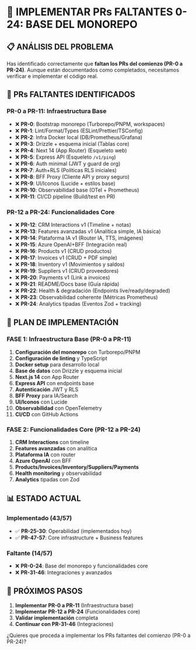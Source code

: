 # 🚀 **IMPLEMENTAR PRs FALTANTES 0-24: BASE DEL MONOREPO**

## 📋 **ANÁLISIS DEL PROBLEMA**

Has identificado correctamente que **faltan los PRs del comienzo (PR-0 a PR-24)**. Aunque están documentados como completados, necesitamos verificar e implementar el código real.

## 🎯 **PRs FALTANTES IDENTIFICADOS**

### **PR-0 a PR-11: Infraestructura Base**
- ❌ **PR-0**: Bootstrap monorepo (Turborepo/PNPM, workspaces)
- ❌ **PR-1**: Lint/Format/Types (ESLint/Prettier/TSConfig)
- ❌ **PR-2**: Infra Docker local (DB/Prometheus/Grafana)
- ❌ **PR-3**: Drizzle + esquema inicial (Tablas core)
- ❌ **PR-4**: Next 14 (App Router) (Esqueleto web)
- ❌ **PR-5**: Express API (Esqueleto `/v1/ping`)
- ❌ **PR-6**: Auth minimal (JWT y guard de org)
- ❌ **PR-7**: Auth+RLS (Políticas RLS iniciales)
- ❌ **PR-8**: BFF Proxy (Cliente API y proxy seguro)
- ❌ **PR-9**: UI/Iconos (Lucide + estilos base)
- ❌ **PR-10**: Observabilidad base (OTel + Prometheus)
- ❌ **PR-11**: CI/CD pipeline (Build/test en PR)

### **PR-12 a PR-24: Funcionalidades Core**
- ❌ **PR-12**: CRM Interactions v1 (Timeline + notas)
- ❌ **PR-13**: Features avanzadas v1 (Analítica simple, IA básica)
- ❌ **PR-14**: Plataforma IA v1 (Router IA, TTS, imágenes)
- ❌ **PR-15**: Azure OpenAI+BFF (Integración real)
- ❌ **PR-16**: Products v1 (CRUD productos)
- ❌ **PR-17**: Invoices v1 (CRUD + PDF simple)
- ❌ **PR-18**: Inventory v1 (Movimientos y saldos)
- ❌ **PR-19**: Suppliers v1 (CRUD proveedores)
- ❌ **PR-20**: Payments v1 (Link a invoices)
- ❌ **PR-21**: README/Docs base (Guía rápida)
- ❌ **PR-22**: Health & degradación (Endpoints live/ready/degraded)
- ❌ **PR-23**: Observabilidad coherente (Métricas Prometheus)
- ❌ **PR-24**: Analytics tipadas (Eventos Zod + tracking)

## 🚀 **PLAN DE IMPLEMENTACIÓN**

### **FASE 1: Infraestructura Base (PR-0 a PR-11)**
1. **Configuración del monorepo** con Turborepo/PNPM
2. **Configuración de linting** y TypeScript
3. **Docker setup** para desarrollo local
4. **Base de datos** con Drizzle y esquema inicial
5. **Next.js 14** con App Router
6. **Express API** con endpoints base
7. **Autenticación** JWT y RLS
8. **BFF Proxy** para IA/Search
9. **UI/Iconos** con Lucide
10. **Observabilidad** con OpenTelemetry
11. **CI/CD** con GitHub Actions

### **FASE 2: Funcionalidades Core (PR-12 a PR-24)**
1. **CRM Interactions** con timeline
2. **Features avanzadas** con analítica
3. **Plataforma IA** con router
4. **Azure OpenAI** con BFF
5. **Products/Invoices/Inventory/Suppliers/Payments**
6. **Health monitoring** y observabilidad
7. **Analytics** tipadas con Zod

## 📊 **ESTADO ACTUAL**

### **Implementado (43/57)**
- ✅ **PR-25-30**: Operabilidad (implementados hoy)
- ✅ **PR-47-57**: Core infrastructure + Business features

### **Faltante (14/57)**
- ❌ **PR-0-24**: Base del monorepo y funcionalidades core
- ❌ **PR-31-46**: Integraciones y avanzados

## 🎯 **PRÓXIMOS PASOS**

1. **Implementar PR-0 a PR-11** (Infraestructura base)
2. **Implementar PR-12 a PR-24** (Funcionalidades core)
3. **Validar implementación** completa
4. **Continuar con PR-31-46** (Integraciones)

¿Quieres que proceda a implementar los PRs faltantes del comienzo (PR-0 a PR-24)?
